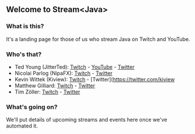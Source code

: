 ## Welcome to Stream&lt;Java&gt;
  
### What is this?

It's a landing page for those of us who stream Java on Twitch and YouTube.

### Who's that?

  - Ted Young (JitterTed): [Twitch](https://www.twitch.tv/jitterted) - [YouTube](https://www.youtube.com/channel/UCx8qMdZ6JoZgOcOQxWlyV8A) - [Twitter](https://twitter.com/jitterted)
  - Nicolai Parlog (NipaFX): [Twitch](https://www.twitch.tv/nipafx) - [Twitter](https://twitter.com/nipafx)
  - Kevin Wittek (Kiview): [Twitch](https://www.twitch.tv/kiview) - [Twitter](https://twitter.com/kiview
  - Matthew Gilliard: [Twitch](https://www.twitch.tv/MaximumGilliard) - [Twitter](https://twitter.com/MaximumGilliard)
  - Tim Zöller: [Twitch](https://www.twitch.tv/JavaHippie) - [Twitter](https://twitter.com/JavaHippie)

### What's going on?

We'll put details of upcoming streams and events here once we've automated it.

